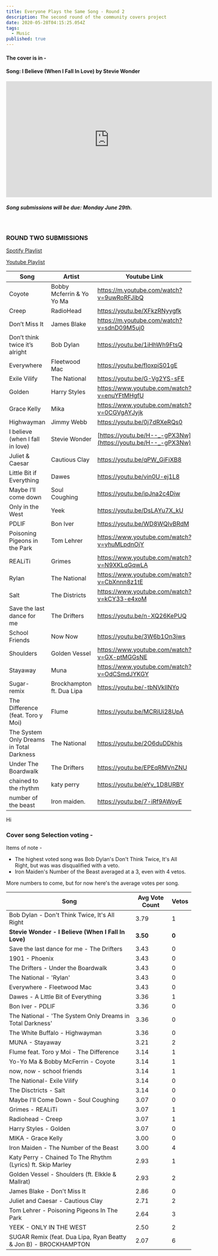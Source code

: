 ```yaml
---
title: Everyone Plays the Same Song - Round 2
description: The second round of the community covers project
date: 2020-05-28T04:15:25.054Z
tags:
  - Music
published: true
---
```

#### The cover is in - 

#### Song: I Believe (When I Fall In Love) by Stevie Wonder

<iframe width="560" height="315" src="https://www.youtube.com/embed/H--_-gPX3Nw" frameborder="0" allow="accelerometer; autoplay; encrypted-media; gyroscope; picture-in-picture" allowfullscreen></iframe>

##### **Song submissions will be due:** Monday June 29th.

<br>

### ROUND TWO SUBMISSIONS

[Spotify Playlist](https://open.spotify.com/playlist/3Pne4X16qhy13e8V1Rw30U?si=cbn6iTd1QB26dR6ZA8mzyA) 

[Youtube Playlist](https://www.youtube.com/playlist?list=PLDkm3cHHN23Fzi3vrfw05S6er8ZB423gG)

| Song                                     | Artist                    | Youtube Link                                                 |
| ---------------------------------------- | ------------------------- | ------------------------------------------------------------ |
| Coyote                                   | Bobby Mcferrin & Yo Yo Ma | <https://m.youtube.com/watch?v=9uwRoRFJibQ>                  |
| Creep                                    | RadioHead                 | <https://youtu.be/XFkzRNyygfk>                               |
| Don’t Miss It                            | James Blake               | <https://m.youtube.com/watch?v=sdnD09M5uj0>                  |
| Don’t think twice it’s alright           | Bob Dylan                 | <https://youtu.be/1iHhWh9FtsQ>                               |
| Everywhere                               | Fleetwood Mac             | <https://youtu.be/fIoxpiS01gE>                               |
| Exile Vilify                             | The National              | <https://youtu.be/G-Vg2YS-sFE>                               |
| Golden                                   | Harry Styles              | <https://www.youtube.com/watch?v=enuYFtMHgfU>                |
| Grace Kelly                              | Mika                      | <https://www.youtube.com/watch?v=0CGVgAYJyjk>                |
| Highwayman                               | Jimmy Webb                | <https://youtu.be/0j7dRXeRQs0>                               |
| I believe (when I fall in love)          | Stevie Wonder             | [https://youtu.be/H--_-gPX3Nw](https://youtu.be/H--_-gPX3Nw) |
| Juliet & Caesar                          | Cautious Clay             | <https://youtu.be/qPW_GiFiXB8>                               |
| Little Bit if Everything                 | Dawes                     | <https://youtu.be/vin0U-ej1L8>                               |
| Maybe I’ll come down                     | Soul Coughing             | <https://youtu.be/ipJna2c4Diw>                               |
| Only in the West                         | Yeek                      | <https://youtu.be/DsLAYu7X_kU>                               |
| PDLIF                                    | Bon Iver                  | <https://youtu.be/WD8WQIvBRdM>                               |
| Poisoning Pigeons in the Park            | Tom Lehrer                | <https://www.youtube.com/watch?v=yhuMLpdnOjY>                |
| REALiTi                                  | Grimes                    | <https://www.youtube.com/watch?v=N9XKLqGqwLA>                |
| Rylan                                    | The National              | <https://www.youtube.com/watch?v=CbXnnn8z1tE>                |
| Salt                                     | The Districts             | <https://www.youtube.com/watch?v=kCY33-e4xoM>                |
| Save the last dance for me               | The Drifters              | <https://youtu.be/n-XQ26KePUQ>                               |
| School Friends                           | Now Now                   | <https://youtu.be/3W6b1On3iws>                               |
| Shoulders                                | Golden Vessel             | <https://www.youtube.com/watch?v=GX-ptMGGsNE>                |
| Stayaway                                 | Muna                      | <https://www.youtube.com/watch?v=OdCSmdJYKGY>                |
| Sugar- remix                             | Brockhampton ft. Dua Lipa | <https://youtu.be/-tbNVkIlNYo>                               |
| The Difference (feat. Toro y Moi)        | Flume                     | <https://youtu.be/MCRiUi28UpA>                               |
| The System Only Dreams in Total Darkness | The National              | <https://youtu.be/2O6duDDkhis>                               |
| Under The Boardwalk                      | The Drifters              | <https://youtu.be/EPEqRMVnZNU>                               |
| chained to the rhythm                    | katy perry                | <https://youtu.be/eYv_1D8URBY>                               |
| number of the beast                      | Iron maiden.              | <https://youtu.be/7-iRf9AWoyE>                               |

Hi

### Cover song Selection voting -

Items of note - 

* The highest voted song was Bob Dylan's Don't Think Twice, It's All Right, but was was disqualified with a veto. 
* Iron Maiden's Number of the Beast averaged at a 3, even with 4 vetos. 

More numbers to come, but for now here's the average votes per song. 

| Song                                                             | Avg Vote Count | Vetos |
| ---------------------------------------------------------------- | -------------- | ----- |
| Bob Dylan - Don't Think Twice, It's All Right                    | 3.79           | 1     |
| **Stevie Wonder - I Believe (When I Fall In Love)**              | **3.50**       | **0** |
| Save the last dance for me - The Drifters                        | 3.43           | 0     |
| 1901 - Phoenix                                                   | 3.43           | 0     |
| The Drifters - Under the Boardwalk                               | 3.43           | 0     |
| The National - 'Rylan'                                           | 3.43           | 0     |
| Everywhere - Fleetwood Mac                                       | 3.43           | 0     |
| Dawes - A Little Bit of Everything                               | 3.36           | 1     |
| Bon Iver - PDLIF                                                 | 3.36           | 0     |
| The National - 'The System Only Dreams in Total Darkness'        | 3.36           | 0     |
| The White Buffalo - Highwayman                                   | 3.36           | 0     |
| MUNA - Stayaway                                                  | 3.21           | 2     |
| Flume feat. Toro y Moi - The Difference                          | 3.14           | 1     |
| Yo-Yo Ma & Bobby McFerrin - Coyote                               | 3.14           | 1     |
| now, now - school friends                                        | 3.14           | 1     |
| The National- Exile Vilify                                       | 3.14           | 0     |
| The Disctricts - Salt                                            | 3.14           | 0     |
| Maybe I'll Come Down - Soul Coughing                             | 3.07           | 0     |
| Grimes - REALiTi                                                 | 3.07           | 1     |
| Radiohead - Creep                                                | 3.07           | 1     |
| Harry Styles - Golden                                            | 3.07           | 0     |
| MIKA - Grace Kelly                                               | 3.00           | 0     |
| Iron Maiden - The Number of the Beast                            | 3.00           | 4     |
| Katy Perry - Chained To The Rhythm (Lyrics) ft. Skip Marley      | 2.93           | 1     |
| Golden Vessel - Shoulders (ft. Elkkle & Mallrat)                 | 2.93           | 2     |
| James Blake - Don't Miss It                                      | 2.86           | 0     |
| Juliet and Caesar - Cautious Clay                                | 2.71           | 2     |
| Tom Lehrer - Poisoning Pigeons In The Park                       | 2.64           | 3     |
| YEEK - ONLY IN THE WEST                                          | 2.50           | 2     |
| SUGAR Remix (feat. Dua Lipa, Ryan Beatty & Jon B) - BROCKHAMPTON | 2.07           | 6     |